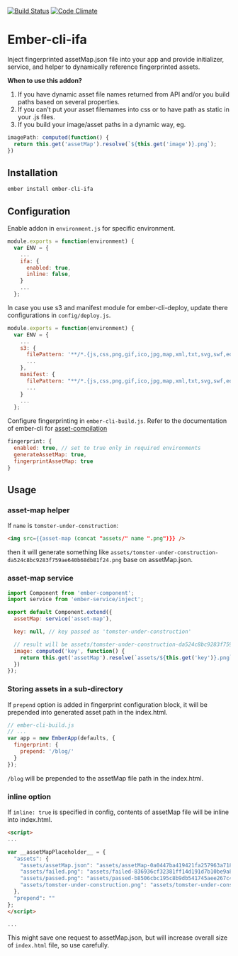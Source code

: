 [![Build Status](https://travis-ci.org/RuslanZavacky/ember-cli-ifa.svg?branch=master)](https://travis-ci.org/RuslanZavacky/ember-cli-ifa)
[![Code Climate](https://codeclimate.com/github/RuslanZavacky/ember-cli-ifa/badges/gpa.svg)](https://codeclimate.com/github/RuslanZavacky/ember-cli-ifa)

# Ember-cli-ifa

Inject fingerprinted assetMap.json file into your app and provide initializer, service, and helper to
dynamically reference fingerprinted assets.

**When to use this addon?**

1. If you have dynamic asset file names returned from API and/or you build paths based on several properties.
1. If you can't put your asset filemames into css or to have path as static in your .js files.
1. If you build your image/asset paths in a dynamic way, eg.
```js
imagePath: computed(function() {
  return this.get('assetMap').resolve(`${this.get('image')}.png`);
})
```

## Installation

```bash
ember install ember-cli-ifa
```

## Configuration

Enable addon in `environment.js` for specific environment.

```javascript
module.exports = function(environment) {
  var ENV = {
    ...
    ifa: {
      enabled: true,
      inline: false,
    }
    ...
  };
```

In case you use s3 and manifest module for ember-cli-deploy, update there configurations in `config/deploy.js`.

```javascript
module.exports = function(environment) {
  var ENV = {
    ...
    s3: {
      filePattern: '**/*.{js,css,png,gif,ico,jpg,map,xml,txt,svg,swf,eot,ttf,woff,woff2,otf,json}', // add 'json'
      ...
    },
    manifest: {
      filePattern: "**/*.{js,css,png,gif,ico,jpg,map,xml,txt,svg,swf,eot,ttf,woff,woff2,json}" // add 'json'
      ...
    }
    ...
  };
```

Configure fingerprinting in `ember-cli-build.js`. Refer to the documentation of ember-cli for [asset-compilation](https://ember-cli.com/asset-compilation#fingerprinting-and-cdn-urls)

```javascript
fingerprint: {
  enabled: true, // set to true only in required environments
  generateAssetMap: true,
  fingerprintAssetMap: true
}
```

## Usage

### asset-map helper

If `name` is `tomster-under-construction`:
 
```html
<img src={{asset-map (concat "assets/" name ".png")}} />
```

then it will generate something like `assets/tomster-under-construction-da524c8bc9283f759ae640b68db81f24.png` base on assetMap.json.

### asset-map service

```javascript
import Component from 'ember-component';
import service from 'ember-service/inject';

export default Component.extend({
  assetMap: service('asset-map'),

  key: null, // key passed as 'tomster-under-construction'

  // result will be assets/tomster-under-construction-da524c8bc9283f759ae640b68db81f24.png
  image: computed('key', function() {
    return this.get('assetMap').resolve(`assets/${this.get('key')}.png`);
  })
});
```

### Storing assets in a sub-directory

If `prepend` option is added in fingerprint configuration block, it will be prepended into
generated asset path in the index.html.

```javascript
// ember-cli-build.js
// ...
var app = new EmberApp(defaults, {
  fingerprint: {
    prepend: '/blog/'
  }
});
```

`/blog` will be prepended to the assetMap file path in the index.html.


### inline option

If `inline: true` is specified in config, contents of assetMap file will be inline into index.html. 

```html
<script>
...

var __assetMapPlaceholder__ = {
  "assets": {
    "assets/assetMap.json": "assets/assetMap-0a0447ba419421fa257963a718324fa8.json",
    "assets/failed.png": "assets/failed-836936cf32381ff14d191d7b10be9a89.png",
    "assets/passed.png": "assets/passed-b8506cbc195c8b9db541745aee267c48.png",
    "assets/tomster-under-construction.png": "assets/tomster-under-construction-da524c8bc9283f759ae640b68db81f24.png"
  },
  "prepend": ""
};
</script>

...
```

This might save one request to assetMap.json, but will increase overall size of `index.html` file, so use carefully.
